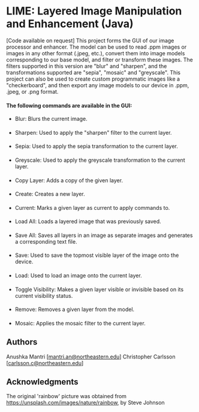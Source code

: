 # LIME: Layered Image Manipulation and Enhancement (Java)

[Code available on request]
This project forms the GUI of our image processor and enhancer. The model can be used to read
.ppm images or images in any other format (.jpeg, etc.), convert them into image models
corresponding to our base model, and filter or transform these images. The filters supported in this
version are "blur" and "sharpen", and the transformations supported are "sepia", "mosaic" and "greyscale".
This project can also be used to create custom programmatic images like a "checkerboard", and then
export any image models to our device in .ppm, .jpeg, or .png format.

#### The following commands are available in the GUI:

- Blur: Blurs the current image.
  ####
- Sharpen: Used to apply the "sharpen" filter to the current layer.
  ####
- Sepia: Used to apply the sepia transformation to the current layer.

####

- Greyscale: Used to apply the greyscale transformation to the current layer.

####               

- Copy Layer: Adds a copy of the given layer.
  ####
- Create: Creates a new layer.
  ####
- Current: Marks a given layer as current to apply commands to.

####

- Load All: Loads a layered image that was previously saved.

####

- Save All: Saves all layers in an image as separate images and generates a corresponding text
  file.

####

- Save: Used to save the topmost visible layer of the image onto the device.

####

- Load: Used to load an image onto the current layer.

####

- Toggle Visibility: Makes a given layer visible or invisible based on its current visibility
  status.

####

- Remove: Removes a given layer from the model.

####

- Mosaic: Applies the mosaic filter to the current layer.

## Authors

Anushka Mantri [mantri.an@northeastern.edu]
Christopher Carlsson [carlsson.c@northeastern.edu]

## Acknowledgments

The original 'rainbow' picture was obtained from
https://unsplash.com/images/nature/rainbow, by Steve Johnson
